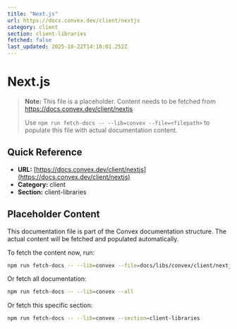 ```yaml
---
title: "Next.js"
url: https://docs.convex.dev/client/nextjs
category: client
section: client-libraries
fetched: false
last_updated: 2025-10-22T14:18:01.252Z
---
```


# Next.js

> **Note:** This file is a placeholder. Content needs to be fetched from https://docs.convex.dev/client/nextjs
>
> Use `npm run fetch-docs -- --lib=convex --file=<filepath>` to populate this file with actual documentation content.

## Quick Reference

- **URL:** [https://docs.convex.dev/client/nextjs](https://docs.convex.dev/client/nextjs)
- **Category:** client
- **Section:** client-libraries

## Placeholder Content

This documentation file is part of the Convex documentation structure.
The actual content will be fetched and populated automatically.

To fetch the content now, run:

```bash
npm run fetch-docs -- --lib=convex --file=docs/libs/convex/client/nextjs.md
```

Or fetch all documentation:

```bash
npm run fetch-docs -- --lib=convex --all
```

Or fetch this specific section:

```bash
npm run fetch-docs -- --lib=convex --section=client-libraries
```

